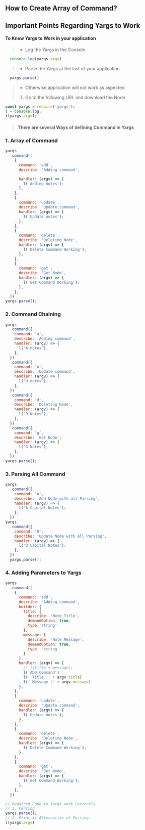 ## How to Create Array of Command?

## Important Points Regarding Yargs to Work
#### To Know Yargs to Work in your application
> * Log the Yargs in the Console
```javascript
  console.log(yargs.argv)
```
> * Parse the Yargs at the last of your application
```javascript
  yargs.parse()
```
> * Otherwise application will not work as aspected
> 1. Go to the following URL and download the Node
```javascript
const yargs = require('yargs');
l = console.log;
l(yargs.argv);
```
> #### There are several Ways of defining Command in Yargs
### 1. Array of Command
```javascript
yargs
  .command([
    {
      command: 'add',
      describe: 'Adding command',

      handler: (argv) => {
        l('Adding notes');
      },
    },
    {
      command: 'update',
      describe: 'Update command',
      handler: (argv) => {
        l('Update notes');
      },
    },
    {
      command: 'delete',
      describe: 'Deleting Node',
      handler: (argv) => {
        l('Delete Command Working');
      },
    },
    {
      command: 'get',
      describe: 'Get Node',
      handler: (argv) => {
        l('Get Command Working');
      },
    },
  ])
yargs.parse();
```
### 2. Command Chaining
```javascript
yargs
  .command({
    command: 'a',
    describe: 'Adding command',
    handler: (argv) => {
      l('A notes');
    },
  })
  .command({
    command: 'u',
    describe: 'Update command',
    handler: (argv) => {
      l('U notes');
    },
  })
  .command({
    command: 'd',
    describe: 'Deleting Node',
    handler: (argv) => {
      l('D Notes');
    },
  })
  .command({
    command: 'g',
    describe: 'Get Node',
    handler: (argv) => {
      l('G Notes');
    },
  })
yargs.parse();
```
### 3. Parsing All Command
```javascript
yargs
  .command({
    command: 'A',
    describe: 'Add Node with all Parsing',
    handler: (argv) => {
      l('A Capital Notes');
    },
  })
yargs
  .command({
    command: 'U',
    describe: 'Update Node with all Parsing',
    handler: (argv) => {
      l('U Capital Notes');
    },
  })
  yargs.parse();
```
### 4. Adding Parameters to Yargs
```javascript
yargs
  .command([
    {
      command: 'add',
      describe: 'Adding command',
      builder: {
        title: {
          describe: 'Note Title',
          demandOption: true,
          type:'string'
        },
        message: {
          describe: 'Note Message',
          demandOption: true,
          type: 'string'
        }
      },
      handler: (argv) => {
        // l(title + message);
        l('ADD Command')
        l(' Title :' + argv.title)
        l(' Message :' + argv.message)
      },
    },
    {
      command: 'update',
      describe: 'Update command',
      handler: (argv) => {
        l('Update notes');
      },
    },
    {
      command: 'delete',
      describe: 'Deleting Node',
      handler: (argv) => {
        l('Delete Command Working');
      },
    },
    {
      command: 'get',
      describe: 'Get Node',
      handler: (argv) => {
        l('Get Command Working');
      },
    },
  ])

// Required Code to Yargs work Correctly
// 1. Parsing
yargs.parse();
// 2. Print is Alternative of Parsing
l(yargs.argv)
```
